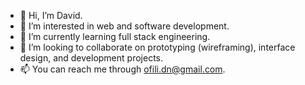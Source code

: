 - 👋 Hi, I’m David.
- 👀 I’m interested in web and software development.
- 🌱 I’m currently learning full stack engineering.
- 💞️ I’m looking to collaborate on prototyping (wireframing), interface design, and development projects.
- 📫 You can reach me through ofili.dn@gmail.com.

<!---
Davenof/Davenof is a ✨ special ✨ repository because its `README.md` (this file) appears on your GitHub profile.
You can click the Preview link to take a look at your changes.
--->

